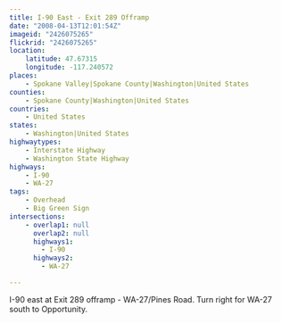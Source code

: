 ```yaml
---
title: I-90 East - Exit 289 Offramp
date: "2008-04-13T12:01:54Z"
imageid: "2426075265"
flickrid: "2426075265"
location:
    latitude: 47.67315
    longitude: -117.240572
places:
    - Spokane Valley|Spokane County|Washington|United States
counties:
    - Spokane County|Washington|United States
countries:
    - United States
states:
    - Washington|United States
highwaytypes:
    - Interstate Highway
    - Washington State Highway
highways:
    - I-90
    - WA-27
tags:
    - Overhead
    - Big Green Sign
intersections:
    - overlap1: null
      overlap2: null
      highways1:
        - I-90
      highways2:
        - WA-27

---
```

I-90 east at Exit 289 offramp - WA-27/Pines Road.  Turn right for WA-27 south to Opportunity.